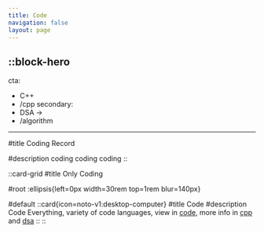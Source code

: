 ```yaml
---
title: Code
navigation: false
layout: page
---
```


::block-hero
---
cta:
  - C++
  - /cpp
secondary:
  - DSA →
  - /algorithm
---

#title
Coding Record

#description
coding coding coding
::

::card-grid
#title
Only Coding

#root
:ellipsis{left=0px width=30rem top=1rem blur=140px}

#default
  ::card{icon=noto-v1:desktop-computer}
  #title
  Code
  #description
  Code Everything, variety of code languages, view in [code](./code), more info in [cpp](./cpp) and [dsa](./algorithm)
  ::
::
